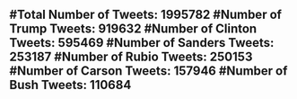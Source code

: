 #Total Number of Tweets: 1995782 
#Number of Trump Tweets: 919632
#Number of Clinton Tweets: 595469
#Number of Sanders Tweets: 253187
#Number of Rubio Tweets: 250153
#Number of Carson Tweets: 157946
#Number of Bush Tweets: 110684
---
